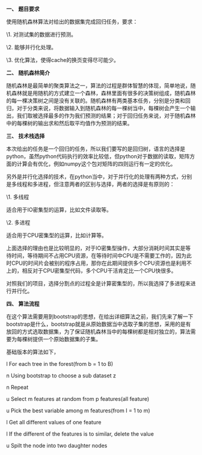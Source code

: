 **一、**    **题目要求**

使用随机森林算法对给出的数据集完成回归任务，要求：

\1.    对测试集的数据进行预测。

\2.    能够并行化处理。

\3.    优化算法，使得cache的换页变得尽可能少。

 

**二、**    **随机森林简介**

随机森林是最简单的聚类算法之一，算法的过程是群体智慧的体现，简单地说，随机森林就是用随机的方式建立一个森林，森林里面有很多的决策树组成，随机森林的每一棵决策树之间是没有关联的。随机森林有两类基本任务，分别是分类和回归，对于分类来说，将数据输入到随机森林的每一棵树当中，每棵树会产生一个输出，我们取被选择最多的作为我们预测的结果；对于回归任务来说，对于随机森林中的每棵树的输出求和然后取平均值作为预测的结果。

 

**三、**    **技术栈选择**

本次给出的任务是一个回归的任务，所以我们要写的是回归树，语言的选择是python，虽然python代码执行的效率比较低，但python对于数据的读取，矩阵方面的计算会有优化，例如numpy这个包对矩阵的四则运行有一定的优化。

另外是并行化选择的技术，在python当中，对于并行化的处理有两种方式，分别是多线程和多进程，但注意两者的区别与选择，两者的选择是有原则的：

\1.    多线程

适合用于IO密集型的运算，比如文件读取等。

\2.    多进程

适合用于CPU密集型的运算，比如计算等。

上面选择的理由也是比较明显的，对于IO密集型操作，大部分消耗时间其实是等待时间，等待期间不占用CPU资源，在等待时间中CPU是不需要工作的，因为此时CPU的时间片会被别的程序占用，那你在此期间提供多个CPU资源也是利用不上的，相反对于CPU密集型代码，多个CPU干活肯定比一个CPU快很多。

对照我们的项目，选择分割点的过程全是计算密集型的，所以我选择了多进程来进行并行化。

 

**四、**    **算法流程**

在这个算法需要用到bootstrap的思想，在给出详细算法之前，我们先来了解一下bootstrap是什么，bootstrap就是从原始数据当中选取子集的思想，采用的是有放回的方式选取数据集，为了保证随机森林当中的每棵树都是相对独立的，算法需要为每棵树提供一个原始数据集的子集。

基础版本的算法如下，

l  For each tree in the forest(from b = 1 to B)

n  Using bootstrap to choose a sub dataset z

n  Repeat

u  Select m features at random from p features(all feature)

u  Pick the best variable among m features(from I = 1 to m)

l  Get all different values of one feature

l  If the different of the features is to similar, delete the value

u  Spilt the node into two daughter nodes